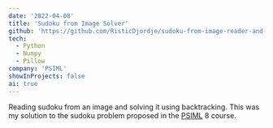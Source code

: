```yaml
---
date: '2022-04-08'
title: 'Sudoku from Image Solver'
github: 'https://github.com/RisticDjordje/sudoku-from-image-reader-and-solver'
tech:
  - Python
  - Numpy
  - Pillow
company: 'PSIML'
showInProjects: false
ai: true
---
```


Reading sudoku from an image and solving it using backtracking. This was my solution to the sudoku problem proposed in the [PSIML](https://psiml.petlja.org/) 8 course.
